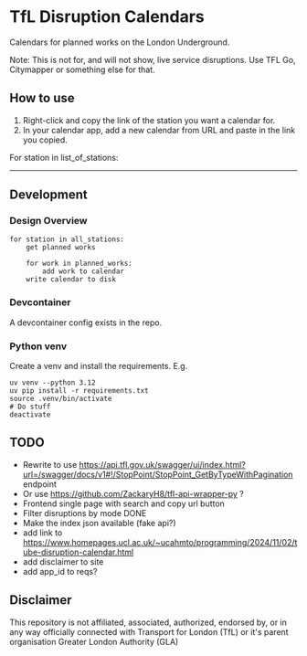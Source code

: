 # TfL Disruption Calendars

Calendars for planned works on the London Underground.

Note: This is not for, and will not show, live service disruptions. Use TFL Go, Citymapper or something else for that.

## How to use

1. Right-click and copy the link of the station you want a calendar for.
2. In your calendar app, add a new calendar from URL and paste in the link you copied.


<!-- --------  DESIGN  ---------------- -->

For station in list_of_stations:



---

## Development

### Design Overview

```
for station in all_stations:
    get planned works

    for work in planned_works:
        add work to calendar
    write calendar to disk
```

### Devcontainer

A devcontainer config exists in the repo.

### Python venv

Create a venv and install the requirements. E.g.
```
uv venv --python 3.12
uv pip install -r requirements.txt
source .venv/bin/activate
# Do stuff
deactivate
```

## TODO

- Rewrite to use https://api.tfl.gov.uk/swagger/ui/index.html?url=/swagger/docs/v1#!/StopPoint/StopPoint_GetByTypeWithPagination endpoint
- Or use https://github.com/ZackaryH8/tfl-api-wrapper-py ?
- Frontend single page with search and copy url button
- Filter disruptions by mode DONE
- Make the index json available (fake api?)
- add link to https://www.homepages.ucl.ac.uk/~ucahmto/programming/2024/11/02/tube-disruption-calendar.html
- add disclaimer to site
- add app_id to reqs?

## Disclaimer

This repository is not affiliated, associated, authorized, endorsed by, or in any way officially connected with Transport for London (TfL) or it's parent organisation Greater London Authority (GLA)
